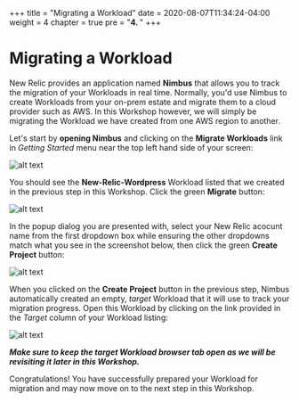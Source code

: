 +++
title = "Migrating a Workload"
date = 2020-08-07T11:34:24-04:00
weight = 4
chapter = true
pre = "<b>4. </b>"
+++

# Migrating a Workload

New Relic provides an application named **Nimbus** that allows you to track the migration of your Workloads in real time.  Normally, you'd use Nimbus to create Workloads from your on-prem estate and migrate them to a cloud provider such as AWS.  In this Workshop however, we will simply be migrating the Workload we have created from one AWS region to another.

Let's start by **opening Nimbus** and clicking on the **Migrate Workloads** link in *Getting Started* menu near the top left hand side of your screen:

![alt text](/images/nimbus-migrate-workloads.png "Migrate Workloads")

You should see the **New-Relic-Wordpress** Workload listed that we created in the previous step in this Workshop. Click the green **Migrate** button:

![alt text](/images/nimbus-select-workload.png "Select Workload")

In the popup dialog you are presented with, select your New Relic acocunt name from the first dropdown box while ensuring the other dropdowns match what you see in the screenshot below, then click the green **Create Project** button:

![alt text](/images/nimbus-create-project.png "Create Project")

When you clicked on the **Create Project** button in the previous step, Nimbus automatically created an empty, *target* Workload that it will use to track your migration progress.  Open this Workload by clicking on the link provided in the *Target* column of your Workload listing:

![alt text](/images/nimbus-target-workload.png "Target Workload")

***Make sure to keep the target Workload browser tab open as we will be revisiting it later in this Workshop.***

Congratulations!  You have successfully prepared your Workload for migration and may now move on to the next step in this Workshop.
